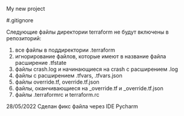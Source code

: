 My new project

 #.gitignore

 Следующие файлы директории terraform не будут включены в репозиторий:
 1) все файлы в поддиректории .terraform
 2) игнорирование файлов, которые имеют в название файла расширение .tfstate
 3) файлы crash.log и начинающиеся на crash с раcширением .log
 4) файлы с расширением .tfvars, .tfvars.json
 5) файлы override.tf, override.tf.json
 6) файлы, оканчивающиеся на _override.tf и _override.tf.json
 7) файлы .terraformrc и terraform.rc

28/05/2022 Сделан фикс файла через IDE Pycharm